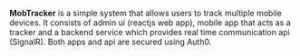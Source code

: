 **MobTracker** is a simple system that allows users to track multiple mobile devices. It consists of admin ui (reactjs web app), mobile app that acts as a tracker and a backend service which provides real time communication api (SignalR). Both apps and api are secured using Auth0.
